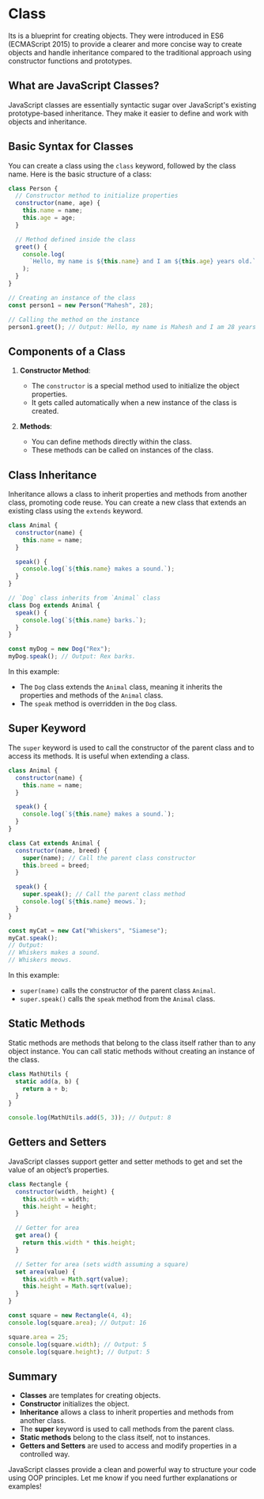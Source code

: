 # Class

Its is a blueprint for creating objects. They were introduced in ES6 (ECMAScript 2015) to provide a clearer and more concise way to create objects and handle inheritance compared to the traditional approach using constructor functions and prototypes.

## What are JavaScript Classes?

JavaScript classes are essentially syntactic sugar over JavaScript's existing prototype-based inheritance. They make it easier to define and work with objects and inheritance.

## Basic Syntax for Classes

You can create a class using the `class` keyword, followed by the class name. Here is the basic structure of a class:

```javascript
class Person {
  // Constructor method to initialize properties
  constructor(name, age) {
    this.name = name;
    this.age = age;
  }

  // Method defined inside the class
  greet() {
    console.log(
      `Hello, my name is ${this.name} and I am ${this.age} years old.`
    );
  }
}

// Creating an instance of the class
const person1 = new Person("Mahesh", 28);

// Calling the method on the instance
person1.greet(); // Output: Hello, my name is Mahesh and I am 28 years old.
```

## Components of a Class

1. **Constructor Method**:

   - The `constructor` is a special method used to initialize the object properties.
   - It gets called automatically when a new instance of the class is created.

2. **Methods**:
   - You can define methods directly within the class.
   - These methods can be called on instances of the class.

## Class Inheritance

Inheritance allows a class to inherit properties and methods from another class, promoting code reuse. You can create a new class that extends an existing class using the `extends` keyword.

```javascript
class Animal {
  constructor(name) {
    this.name = name;
  }

  speak() {
    console.log(`${this.name} makes a sound.`);
  }
}

// `Dog` class inherits from `Animal` class
class Dog extends Animal {
  speak() {
    console.log(`${this.name} barks.`);
  }
}

const myDog = new Dog("Rex");
myDog.speak(); // Output: Rex barks.
```

In this example:

- The `Dog` class extends the `Animal` class, meaning it inherits the properties and methods of the `Animal` class.
- The `speak` method is overridden in the `Dog` class.

## Super Keyword

The `super` keyword is used to call the constructor of the parent class and to access its methods. It is useful when extending a class.

```javascript
class Animal {
  constructor(name) {
    this.name = name;
  }

  speak() {
    console.log(`${this.name} makes a sound.`);
  }
}

class Cat extends Animal {
  constructor(name, breed) {
    super(name); // Call the parent class constructor
    this.breed = breed;
  }

  speak() {
    super.speak(); // Call the parent class method
    console.log(`${this.name} meows.`);
  }
}

const myCat = new Cat("Whiskers", "Siamese");
myCat.speak();
// Output:
// Whiskers makes a sound.
// Whiskers meows.
```

In this example:

- `super(name)` calls the constructor of the parent class `Animal`.
- `super.speak()` calls the `speak` method from the `Animal` class.

## Static Methods

Static methods are methods that belong to the class itself rather than to any object instance. You can call static methods without creating an instance of the class.

```javascript
class MathUtils {
  static add(a, b) {
    return a + b;
  }
}

console.log(MathUtils.add(5, 3)); // Output: 8
```

## Getters and Setters

JavaScript classes support getter and setter methods to get and set the value of an object’s properties.

```javascript
class Rectangle {
  constructor(width, height) {
    this.width = width;
    this.height = height;
  }

  // Getter for area
  get area() {
    return this.width * this.height;
  }

  // Setter for area (sets width assuming a square)
  set area(value) {
    this.width = Math.sqrt(value);
    this.height = Math.sqrt(value);
  }
}

const square = new Rectangle(4, 4);
console.log(square.area); // Output: 16

square.area = 25;
console.log(square.width); // Output: 5
console.log(square.height); // Output: 5
```

## Summary

- **Classes** are templates for creating objects.
- **Constructor** initializes the object.
- **Inheritance** allows a class to inherit properties and methods from another class.
- The **super** keyword is used to call methods from the parent class.
- **Static methods** belong to the class itself, not to instances.
- **Getters and Setters** are used to access and modify properties in a controlled way.

JavaScript classes provide a clean and powerful way to structure your code using OOP principles. Let me know if you need further explanations or examples!
